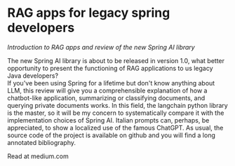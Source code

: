 # RAG apps for legacy spring developers

_Introduction to RAG apps and review of the new Spring AI library_

The new Spring AI library is about to be released in version 1.0, what better opportunity to present the functioning of RAG applications to us legacy Java developers?  
If you've been using Spring for a lifetime but don't know anything about LLM, this review will give you a comprehensible explanation of how a chatbot-like application, summarizing or classifying documents, and querying private documents works.
In this field, the langchain python library is the master, so it will be my concern to systematically compare it with the implementation choices of Spring AI.
Italian prompts can, perhaps, be appreciated, to show a localized use of the famous ChatGPT.
As usual, the source code of the project is available on github and you will find a long annotated bibliography. 

Read at medium.com